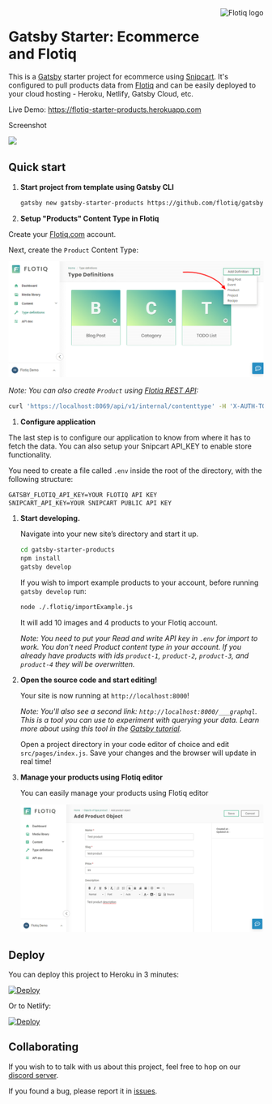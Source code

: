<a href="https://flotiq.com/">
    <img src="https://editor.flotiq.com/fonts/fq-logo.svg" alt="Flotiq logo" title="Flotiq" align="right" height="60" />
</a>  
  
Gatsby Starter: Ecommerce and Flotiq
========================


This is a [Gatsby](https://gatsbyjs.org) starter project for ecommerce using [Snipcart](https://snipcart.com). It's configured to pull products data from [Flotiq](https://flotiq.com) and can be easily deployed to your cloud hosting - Heroku, Netlify, Gatsby Cloud, etc.

Live Demo: https://flotiq-starter-products.herokuapp.com

Screenshot

<img src="https://github.com/flotiq/gatsby-starter-products/blob/master/docs/flotiq-starter-products.png" width=480 />

## Quick start

1. **Start project from template using Gatsby CLI**
    
    ```bash
    gatsby new gatsby-starter-products https://github.com/flotiq/gatsby-starter-products.git
    ```

1.  **Setup "Products" Content Type in Flotiq**

   Create your [Flotiq.com](https://editor.flotiq.com/register.html) account. 
   
   Next, create the `Product` Content Type:
   
   ![Create content type definition using Flotiq](docs/create-definition.png)
   
   _Note: You can also create `Product` using [Flotiq REST API](https://flotiq.com/docs/API/):_            
   
   ```sh
   curl 'https://localhost:8069/api/v1/internal/contenttype' -H 'X-AUTH-TOKEN: 1f69f8289d7cbd54a44d1d910ec31234' -H 'Content-Type: application/json;chars--data-binary ' -X POST --data-binary '{"name":"product","label":"Product","schemaDefinition":{"type":"object","allOf":[{"$ref":"#/components/schemas/AbstractContentTypeSchemaDefinition"},{"type":"object","properties":{"name":{"type":"string","minLength":1},"slug":{"type":"string","minLength":1},"price":{"type":"number","minLength":1},"description":{"type":"string"},"productImage":{"type":"array","items":{"$ref":"#/components/schemas/DataSource"},"minItems":0},"productGallery":{"type":"array","items":{"$ref":"#/components/schemas/DataSource"},"minItems":0}}}],"required":["name","slug","price"],"additionalProperties":false},"metaDefinition":{"propertiesConfig":{"name":{"label":"Name","inputType":"text","unique":true,"isTitlePart":true},"slug":{"label":"Slug","inputType":"text","unique":true},"price":{"label":"Price","inputType":"number","unique":false},"description":{"label":"Description","inputType":"richtext","unique":false},"productImage":{"label":"Product image","inputType":"datasource","unique":false,"validation":{"relationContenttype":"_media"}},"productGallery":{"label":"Product gallery","inputType":"datasource","unique":false,"validation":{"relationMultiple":true,"relationContenttype":"_media"}}},"order":["name","slug","price","description","productImage","productGallery"]}}' --compressed
   ```
  
1.  **Configure application**

   The last step is to configure our application to know from where it has to fetch the data.
   You can also setup your Snipcart API_KEY to enable store functionality. 
   
   You need to create a file called `.env` inside the root of the directory, with the following structure:

   ```
   GATSBY_FLOTIQ_API_KEY=YOUR FLOTIQ API KEY
   SNIPCART_API_KEY=YOUR SNIPCART PUBLIC API KEY
   ```

1.  **Start developing.**

    Navigate into your new site’s directory and start it up.
    
    ```sh
    cd gatsby-starter-products
    npm install
    gatsby develop
    ```
      
    If you wish to import example products to your account, before running `gatsby develop` run:
      
    ```sh
    node ./.flotiq/importExample.js
    ```
    
    It will add 10 images and 4 products to your Flotiq account.
    
    _Note: You need to put your Read and write API key in `.env` for import to work. You don't need Product content type in your account. If you already have products with ids `product-1`, `product-2`, `product-3`, and `product-4` they will be overwritten._

1.  **Open the source code and start editing!**

    Your site is now running at `http://localhost:8000`!
    
    _Note: You'll also see a second link: _`http://localhost:8000/___graphql`_. This is a tool you can use to experiment with querying your data. Learn more about using this tool in the [Gatsby tutorial](https://www.gatsbyjs.org/tutorial/part-five/#introducing-graphiql)._
    
    Open a project directory in your code editor of choice and edit `src/pages/index.js`. Save your changes and the browser will update in real time!

1. **Manage your products using Flotiq editor**

    You can easily manage your products using Flotiq editor
    
    ![](docs/manage-products.png)
 

## Deploy

  You can deploy this project to Heroku in 3 minutes:

  [![Deploy](https://www.herokucdn.com/deploy/button.svg)](https://heroku.com/deploy?template=https://github.com/flotiq/gatsby-starter-products)

  Or to Netlify:

  [![Deploy](https://www.netlify.com/img/deploy/button.svg)](https://app.netlify.com/start/deploy?repository=https://github.com/flotiq/gatsby-starter-products)


## Collaborating

   If you wish to to talk with us about this project, feel free to hop on our [discord server](https://discord.gg/FwXcHnX).
   
   If you found a bug, please report it in [issues](https://github.com/flotiq/gatsby-starter-products/issues).
